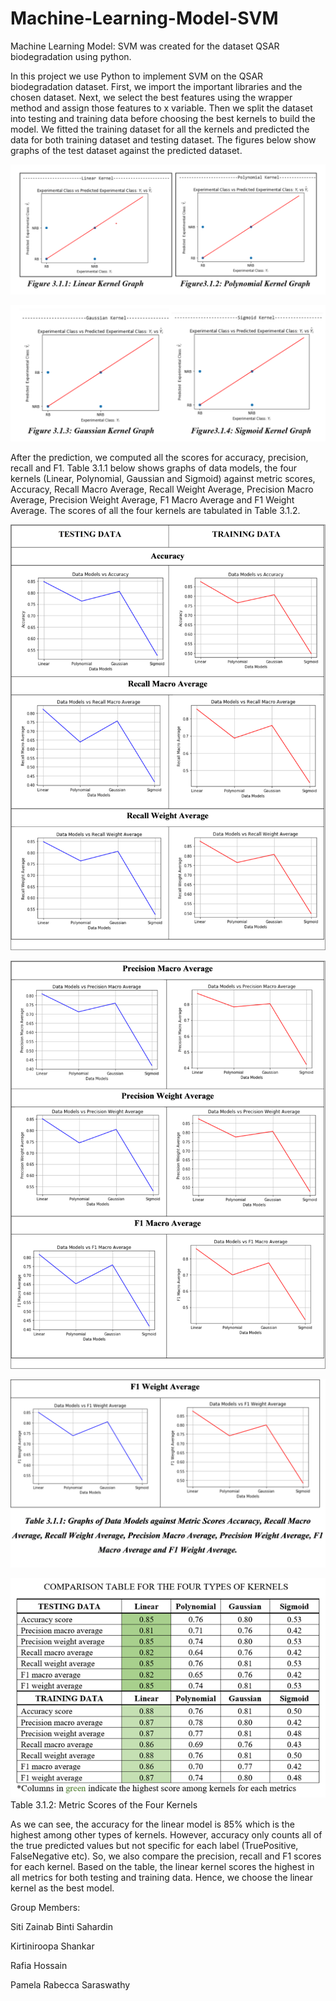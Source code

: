 # Machine-Learning-Model-SVM
Machine Learning Model: SVM was created for the dataset QSAR biodegradation using python.

In this project we use Python to implement SVM on the QSAR biodegradation dataset. First, we import the important libraries and the chosen dataset. Next, we select the best features using the wrapper method and assign those features to x variable. Then we split the dataset into testing and training data before choosing the best kernels to build the model. We fitted the training dataset for all the kernels and predicted the data for both training dataset and testing dataset. The figures below show graphs of the test dataset against the predicted dataset.

![](https://github.com/kiti31/Machine-Learning-Model-SVM/blob/main/Images/1.png)


![](https://github.com/kiti31/Machine-Learning-Model-SVM/blob/main/Images/2.png)

After the prediction, we computed all the scores for accuracy, precision, recall and F1. Table 3.1.1 below shows graphs of data models, the four kernels (Linear, Polynomial, Gaussian and Sigmoid) against metric scores, Accuracy, Recall Macro Average, Recall Weight Average, Precision Macro Average, Precision Weight Average, F1 Macro Average and F1 Weight Average. The scores of all the four kernels are tabulated in Table 3.1.2.

![](https://github.com/kiti31/Machine-Learning-Model-SVM/blob/main/Images/3.png)

![](https://github.com/kiti31/Machine-Learning-Model-SVM/blob/main/Images/4.png)

![](https://github.com/kiti31/Machine-Learning-Model-SVM/blob/main/Images/5.png)


![](https://github.com/kiti31/Machine-Learning-Model-SVM/blob/main/Images/7.png)
Table 3.1.2: Metric Scores of the Four Kernels

As we can see, the accuracy for the linear model is 85% which is the highest among other types of kernels. However, accuracy only counts all of the true predicted values but not specific for each label (TruePositive, FalseNegative etc). So, we also compare the precision, recall and F1 scores for each kernel. Based on the table, the linear kernel scores the highest in all metrics for both testing and training data. Hence, we choose the linear kernel as the best model.


Group Members:

Siti Zainab Binti Sahardin

Kirtiniroopa Shankar

Rafia Hossain

Pamela Rabecca Saraswathy	
